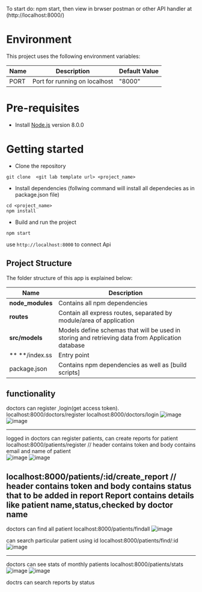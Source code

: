 To start do: npm start, then view in brwser postman or other API handler at (http://localhost:8000/)
# Environment 
This project uses the following environment variables:

| Name                          | Description                         | Default Value                                  |
| ----------------------------- | ------------------------------------| -----------------------------------------------|
|PORT                           | Port for running on localhost       | "8000"      |


# Pre-requisites
- Install [Node.js](https://nodejs.org/en/) version 8.0.0


# Getting started
- Clone the repository
```
git clone  <git lab template url> <project_name>
```
- Install dependencies (follwing command will install all dependecies as in package.json file)
```
cd <project_name>
npm install 
```
- Build and run the project
```
npm start
```
  use `http://localhost:8000` to connect Api


## Project Structure
The folder structure of this app is explained below:

| Name | Description |
| ------------------------ | --------------------------------------------------------------------------------------------- |
| **node_modules**         | Contains all  npm dependencies                                                            |
| **routes**               | Contain all express routes, separated by module/area of application                       
| **src/models**           | Models define schemas that will be used in storing and retrieving data from Application database  |
| ** **/index.ss           | Entry point                                                              |
| package.json             | Contains npm dependencies as well as [build scripts] 


## functionality
doctors can register ,login(get access token).
localhost:8000/doctors/register
localhost:8000/doctors/login
![image](https://user-images.githubusercontent.com/89533221/229242644-8d784db0-c27b-406f-8379-d282adb035ad.png)
![image](https://user-images.githubusercontent.com/89533221/229242667-d771485a-804a-4e82-b973-0ec786f9c197.png)

___________________________________
logged in doctors can register patients, can create reports for patient
localhost:8000/patients/register // header contains token and body contains email and name of patient<br>
![image](https://user-images.githubusercontent.com/89533221/229242734-2488a56f-084b-4b77-8c86-4dfd663b5a26.png)
![image](https://user-images.githubusercontent.com/89533221/229242816-a42bf829-4916-4bbb-95e2-fb2ff9db9a3a.png)

localhost:8000/patients/:id/create_report // header contains token and body contains status that to be added in report
Report contains details like patient name,status,checked by doctor name
-------------------------------------
doctors can find all patient
localhost:8000/patients/findall
![image](https://user-images.githubusercontent.com/89533221/229242877-78c01543-8a87-4375-afd1-4e16a6b8e546.png)


can search particular patient using id
localhost:8000/patients/find/:id 
![image](https://user-images.githubusercontent.com/89533221/229242904-fdd24afe-77bd-45b7-9aca-fc830988e094.png)

_______________________________________________________________
doctors can see stats of monthly patients
localhost:8000/patients/stats
![image](https://user-images.githubusercontent.com/89533221/229243052-15857c6e-2975-47cc-ae8a-2d5143d5417f.png)
![image](https://user-images.githubusercontent.com/89533221/229243104-e2cc5e40-2372-4b9a-bb32-fd4913acf32d.png)

doctrs can search reports by status
